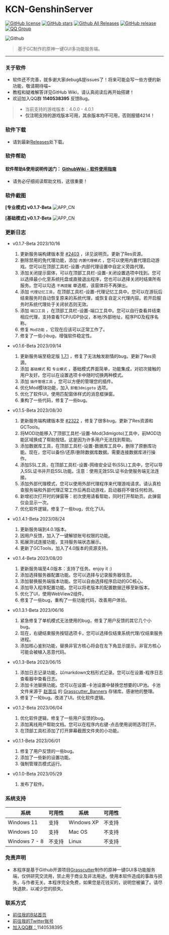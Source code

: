 # KCN-GenshinServer

[![GitHub license](https://img.shields.io/github/license/JDDKCN/KCN-GenshinServer)](https://github.com/JDDKCN/KCN-GenshinServer/blob/main/LICENSE)
[![GitHub stars](https://img.shields.io/github/stars/JDDKCN/KCN-GenshinServer)](https://github.com/JDDKCN/KCN-GenshinServer/stargazers)
[![Github All Releases](https://img.shields.io/github/downloads/JDDKCN/KCN-GenshinServer/total.svg)](https://github.com/JDDKCN/KCN-GenshinServer/releases)
[![GitHub release](https://img.shields.io/github/v/release/JDDKCN/KCN-GenshinServer)](https://github.com/JDDKCN/KCN-GenshinServer/releases/latest)
[![QQ Group](https://pub.idqqimg.com/wpa/images/group.png)](http://qm.qq.com/cgi-bin/qm/qr?_wv=1027&k=_-W8U_Mrz_nOu3eD_u3VGiPICKe9t7zY&authKey=rB2PW5mIrIY3ARjMqqWtw%2F2Qpejm5EArmuy95Wq1GfC7gLzUzTRATTnULKUKtb76&noverify=0&group_code=1140538395)

![Github](https://socialify.git.ci/JDDKCN/KCN-GenshinServer/image?description=1&forks=1&issues=1&language=1&logo=https%3A%2F%2Favatars.githubusercontent.com/u/103011451?v=4&name=1&owner=1&pulls=1&stargazers=1&theme=Light)

> 基于GC制作的原神一键GUI多功能服务端。

---

### 关于软件
- 软件还不完善，就多谢大家debug&提issues了！将来可能会写一些方便的新功能，敬请期待喵~ 
- 教程和疑难解答详见GitHub Wiki，请认真阅读后再开始搭建！
- 欢迎加入QQ群 **1140538395** 反馈Bug。
 > - 当前支持的游戏版本：4.0.0 - 4.0.1 
 > - **仅注明支持的游戏版本可用，其余版本均不可用，否则报错4214！**

### 软件下载
- 请到最新[Releases](https://github.com/JDDKCN/KCN-GenshinServer/releases/)处下载。

### 软件帮助
  #### 软件帮助&使用说明传送门： [GithubWiki - 软件使用指南](https://github.com/JDDKCN/KCN-GenshinServer/wiki/)
  - 请务必仔细阅读帮助文档，这很重要！

### 软件截图
**[专业模式] v0.1.7-Beta**
![APP_CN](Doc/image06.png)

**[基础模式] v0.1.7-Beta**
![APP_CN](Doc/image07.png)

### 更新日志
- v0.1.7-Beta 2023/10/16
  1. 更新服务端构建版本至 [#2403](https://github.com/Grasscutters/Grasscutter/pull/2403) ，详见说明页。更新了Res资源。
  2. 删除禁用的免代理功能，添加 `内置代理模式` ，您可以使用内置代理启动游戏。您可以在顶部工具栏-设置-内部代理设置中自定义旁路代理。
  3. 添加关闭提示窗体，可以在顶部工具栏-设置-关闭设置选项中找到。您可以选择最小化至系统托盘或直接退出程序，您也可以选择关闭时结束所有服务。您可以勾选 `不再提醒` 单选框，该窗体将不再弹出。
  4. 添加 `代理记忆工具`，在顶部工具栏-设置-代理记忆工具中。您可以在游玩后结束服务时自动恢复原来的系统代理，或恢复自定义代理内容。若开启服务时系统代理处于关闭状态则无效。
  5. 添加 `端口工具` ，在顶部工具栏-设置-端口工具中。您可以自行查看并结束相应代理，支持查看TCP/UDP协议，本地/外部地址，程序PID及程序名称。
  6. 修复 `Mod功能` ，它现在应该可以正常工作了。
  7. 修复了一些小bug，增强软件稳定性。

- v0.1.6-Beta 2023/09/14
  1. 更新服务端至稳定版 [1.7.1](https://github.com/Grasscutters/Grasscutter/releases/tag/v1.7.1) ，修复了无法触发剧情的bug。更新了Res资源。
  2. 添加 `基础模式` 和 `专业模式` ，基础模式界面简单，功能集成，对初次接触的用户友好。您可以在设置选项卡中随时切换两种模式。
  3. 添加 `插件管理工具` ，您可以方便的管理您的插件。
  4. 优化Mod模块功能，加入 `卸载3dmigoto` 选项。
  5. 优化了软件UI，使用匹配窗体样式的消息框弹窗。
  6. 重构了一些代码，修复了一些bug。
  
- v0.1.5-Beta 2023/08/30
  1. 更新服务端构建版本至 [#2322](https://github.com/Grasscutters/Grasscutter/pull/2322) ，修复了很多bug。更新了Res资源和GCTools。
  2. 将MOD功能移入了顶部工具栏-设置-Mod(3dmigoto)工具中，前MOD功能区域换成了帮助按钮。这是因为许多用户无法找到帮助。
  3. 添加数据库工具，在顶部工具栏-设置-数据库工具中，删除了原删库功能。现在，您可以备份/还原/删除数据库数据。需要连接数据库进行操作。
  4. 添加SSL工具，在顶部工具栏-设置-网络安全证书(SSL)工具中，您可以导入SSL证书并开启SSL功能。注意：使用无效SSL证书会使服务端无法连接。
  5. 添加外部代理模式，您可以使用外部代理程序来代理游戏请求。请认真检查服务端和外部代理正常工作后再启动游戏，启动器将不做任何检测。
  6. 新增初次打开时的弹窗等：初次使用请看帮助，同时打开帮助页。此弹窗仅会显示一次。
  7. 优化软件逻辑，修复了一些bug，优化了UI。

- v0.1.4.1-Beta 2023/08/24
  1. 更新服务端到4.0.1版本。
  2. 因用户反馈，加入了一键解锁账号权限的功能。
  3. 拓展测试连接功能，支持服务端状态展示。
  4. 更新了GCTools，加入了4.0版本的资源支持。

- v0.1.4-Beta 2023/08/20
  1. 更新服务端至4.0版本：支持了任务。enjoy it :)
  2. 添加选择服务器配置功能。您可以选择与记录服务器信息。
  3. 添加替换服务端版本功能。您可以自由选择程序启动的GC核心。
  4. 添加导入程序配置功能。您可以将老版本的配置数据迁移至新版本。
  5. 优化了UI，使用WebView2组件。
  6. 修复了一些bug，重构了一些功能代码，改善用户体验。

- v0.1.3.1-Beta 2023/06/16
  1. 紧急修复了单机模式无法使用的bug，修复了用户反馈的其它几个小bug。
  2. 现在，右键结束服务按钮选项卡，您可以选择仅结束系统代理/仅结束服务进程。
  3. 添加核心鉴别功能，替换非官方核心将会在左下角显示提示。非官方核心可能会被植入恶意代码。

- v0.1.3-Beta 2023/06/15
  1. 添加日志记录功能，以markdown文档形式记录。您可以在设置-程序日志查看器中查看日志。
  2. 添加卡池替换功能。您可以在设置-卡池设置中替换您想要的UP池。卡池文件来源于 [赵苦瓜](https://github.com/Zhaokugua) 的 [Grasscutter_Banners](https://github.com/Zhaokugua/Grasscutter_Banners) 存储库。感谢他的整理。
  3. 修复了一轮bug。改进了UI。优化软件逻辑。
  
- v0.1.2-Beta 2023/06/04
  1. 优化软件逻辑，修复了一些用户反馈的bug。
  2. 添加离线用户帮助文档。您可以在程序内右键-点击使用说明选项打开。
  3. 在顶部工具栏添加了打开屏幕截图文件夹的小功能。

- v0.1.1-Beta 2023/06/01
  1. 修复了用户反馈的一些bug。
  2. 添加了一些新的设置功能。
  3. 强制管理员模式运行。

- v0.1.0-Beta 2023/05/29
  1. 发布了软件。

### 系统支持
| 系统           | 可用性    | 系统         | 可用性    |
|---------------|----------|--------------|----------|
| Windows 11    | 支持     | Windows XP   | 不支持    |
| Windows 10    | 支持     | Mac OS       | 不支持    |
| Windows 7 - 8 | 不支持   | Linux        | 不支持    |

### 免责声明
- 本程序是基于Github开源项目[Grasscutter](https://github.com/Grasscutters/Grasscutter)制作的原神一键GUI多功能服务端，仅供研究交流用，禁止用于商业及非法用途。使用本软件造成的事故与损失，与作者无关。本程序完全免费，如果您是花钱买的，说明您被骗了。请尽快退款，以减少您的损失。

### 联系方式
- [前往我的B站首页](https://space.bilibili.com/475547854/)
- [前往我的Twitter账号](https://twitter.com/2233KCN)
- [加入QQ群：](http://qm.qq.com/cgi-bin/qm/qr?_wv=1027&k=_-W8U_Mrz_nOu3eD_u3VGiPICKe9t7zY&authKey=rB2PW5mIrIY3ARjMqqWtw%2F2Qpejm5EArmuy95Wq1GfC7gLzUzTRATTnULKUKtb76&noverify=0&group_code=1140538395)1140538395